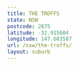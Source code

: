```yaml
---
title: THE TROFFS
state: NSW
postcode: 2875
latitude: -32.915604
longitude: 147.603587
url: /nsw/the-troffs/
layout: suburb
---
```

